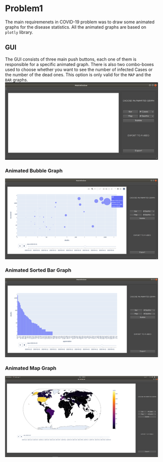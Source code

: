 # Problem1
The main requiremenets in COVID-19 problem was to draw some animated graphs for the disease statistics. All the animated 
graphs are based on `plotly` library.

## GUI
The GUI consists of three main push buttons, each one of them is responsible for a specific animated graph.
There is also two combo-boxes used to choose whether you want to see the number of infected Cases or the number of the dead ones.
This option is only valid for the `MAP` and the `BAR` graphs.
![GUI](/GUI/gui.png)

### Animated Bubble Graph
![Bubble Graph](/GUI/bubble.png)


### Animated Sorted Bar Graph
![Bar Graph](/GUI/bar.png)


### Animated Map Graph
![Map Graph](/GUI/map.png)
